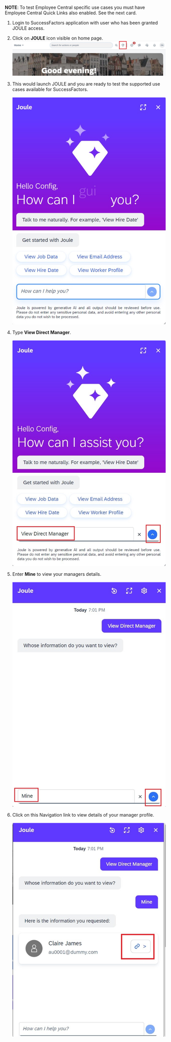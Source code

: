 **NOTE**: To test Employee Central specific use cases you must have Employee Central Quick Links also enabled.  See the next card.

1. Login to SuccessFactors application with user who has been granted JOULE access. 
2. Click on **JOULE** icon visible on home page.</br>
![Test_Joule_SF](1Icon.jpg)

3. This would launch JOULE and you are ready to test the supported use cases available for SuccessFactors.</br>        
![Test_Joule_SF](2Joule_Launch.jpg)  

4. Type **View Direct Manager**.</br>                        
![Test_Joule_SF](3View_Direct_Manager.jpg) 

5. Enter **Mine** to view your managers details.</br>                      
![Test_Joule_SF](4Mine.jpg)

6. Click on this Navigation link to view details of your manager profile.</br>  
![Test_Joule_SF](6Nav.jpg)
